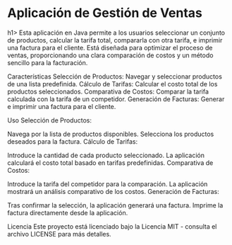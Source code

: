 <h1>Aplicación de Gestión de Ventas</h1>h1>
Esta aplicación en Java permite a los usuarios seleccionar un conjunto de productos, calcular la tarifa total, compararla con otra tarifa, e imprimir una factura para el cliente. Está diseñada para optimizar el proceso de ventas, proporcionando una clara comparación de costos y un método sencillo para la facturación.

Características
Selección de Productos: Navegar y seleccionar productos de una lista predefinida.
Cálculo de Tarifas: Calcular el costo total de los productos seleccionados.
Comparativa de Costos: Comparar la tarifa calculada con la tarifa de un competidor.
Generación de Facturas: Generar e imprimir una factura para el cliente.

Uso
Selección de Productos:

Navega por la lista de productos disponibles.
Selecciona los productos deseados para la factura.
Cálculo de Tarifas:

Introduce la cantidad de cada producto seleccionado.
La aplicación calculará el costo total basado en tarifas predefinidas.
Comparativa de Costos:

Introduce la tarifa del competidor para la comparación.
La aplicación mostrará un análisis comparativo de los costos.
Generación de Facturas:

Tras confirmar la selección, la aplicación generará una factura.
Imprime la factura directamente desde la aplicación.

Licencia
Este proyecto está licenciado bajo la Licencia MIT - consulta el archivo LICENSE para más detalles.
